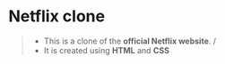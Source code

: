 # Netflix clone 
> - This is a clone of the **official Netflix website**. /
> - It is created using **HTML** and **CSS**
